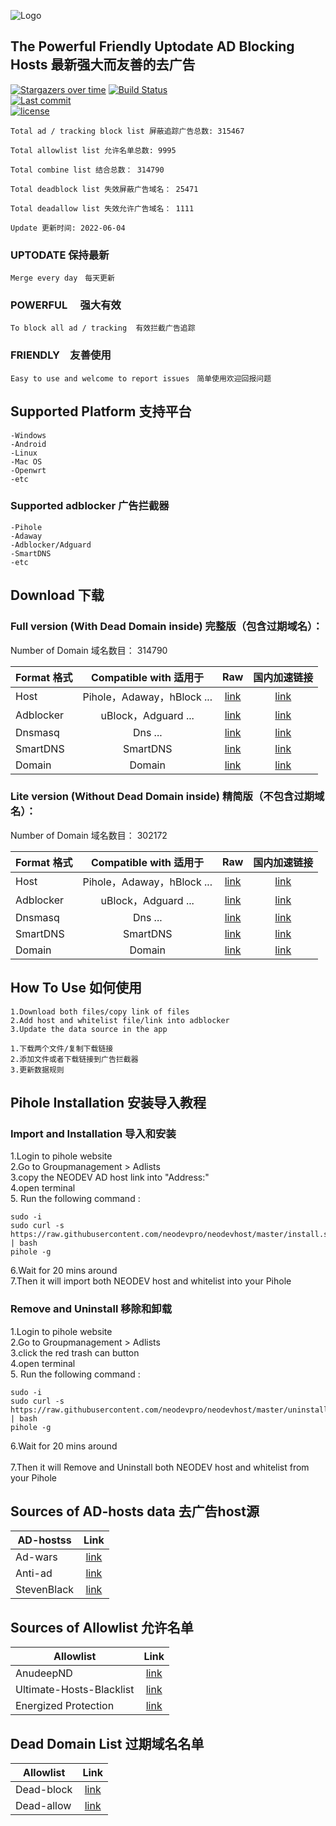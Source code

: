 ![Logo](https://raw.githubusercontent.com/neodevpro/neodevhost/master/logo.png)
  
  
     
## The Powerful Friendly Uptodate AD Blocking Hosts 最新强大而友善的去广告


[![Stargazers over time](https://starchart.cc/neodevpro/neodevhost.svg)](https://starchart.cc/neodevpro/neodevhost)
[![Build Status](https://img.shields.io/github/workflow/status/neodevpro/neodevhost/CI/master)](https://github.com/neodevpro/neodevhost/actions?workflow=CI)<br/>
[![Last commit](https://img.shields.io/github/last-commit/neodevpro/neodevhost.svg)](https://github.com/neodevpro/neodevhost/commit/master)<br/>
[![license](https://img.shields.io/github/license/neodevpro/neodevhost.svg)](https://github.com/neodevpro/neodevhost/blob/master/LICENSE)<br/>

```
Total ad / tracking block list 屏蔽追踪广告总数: 315467

Total allowlist list 允许名单总数: 9995

Total combine list 结合总数： 314790

Total deadblock list 失效屏蔽广告域名： 25471

Total deadallow list 失效允许广告域名： 1111

Update 更新时间: 2022-06-04
```
### UPTODATE 保持最新<br/>
    Merge every day　每天更新
### POWERFUL　 强大有效<br/>
    To block all ad / tracking  有效拦截广告追踪　
### FRIENDLY　友善使用<br/>
    Easy to use and welcome to report issues　简单使用欢迎回报问题

## Supported Platform 支持平台

```
-Windows
-Android
-Linux
-Mac OS
-Openwrt
-etc
```
### Supported adblocker 广告拦截器
```
-Pihole
-Adaway
-Adblocker/Adguard
-SmartDNS
-etc
``` 

## Download 下载
### Full version (With Dead Domain inside) 完整版（包含过期域名）：
Number of Domain 域名数目： 314790

Format 格式 | Compatible with 适用于 | Raw | 国内加速链接  
--------- |:-------------:|:-------------:|:-------------:
Host | Pihole，Adaway，hBlock ... |[link](https://raw.githubusercontent.com/neodevpro/neodevhost/master/host) | [link](https://neodev.team/host)
Adblocker | uBlock，Adguard ... |[link](https://raw.githubusercontent.com/neodevpro/neodevhost/master/adblocker) | [link](https://neodev.team/adblocker) 
Dnsmasq | Dns ... |[link](https://raw.githubusercontent.com/neodevpro/neodevhost/master/dnsmasq.conf) | [link](https://neodev.team/dnsmasq.conf)
SmartDNS | SmartDNS |[link](https://raw.githubusercontent.com/neodevpro/neodevhost/master/smartdns.conf) | [link](https://neodev.team/smartdns.conf)
Domain | Domain |[link](https://raw.githubusercontent.com/neodevpro/neodevhost/master/domain) | [link](https://neodev.team/domain)

### Lite version (Without Dead Domain inside) 精简版（不包含过期域名）：

Number of Domain 域名数目： 302172

Format 格式 | Compatible with 适用于 | Raw | 国内加速链接  
--------- |:-------------:|:-------------:|:-------------:
Host | Pihole，Adaway，hBlock ... |[link](https://raw.githubusercontent.com/neodevpro/neodevhost/master/lite_host) | [link](https://neodev.team/lite_host)
Adblocker | uBlock，Adguard ... |[link](https://raw.githubusercontent.com/neodevpro/neodevhost/master/lite_adblocker) | [link](https://neodev.team/lite_adblocker) 
Dnsmasq | Dns ... |[link](https://raw.githubusercontent.com/neodevpro/neodevhost/master/lite_dnsmasq.conf) | [link](https://neodev.team/lite_dnsmasq.conf)
SmartDNS | SmartDNS |[link](https://raw.githubusercontent.com/neodevpro/neodevhost/master/lite_smartdns.conf) | [link](https://neodev.team/lite_smartdns.conf)
Domain | Domain |[link](https://raw.githubusercontent.com/neodevpro/neodevhost/master/lite_domain) | [link](https://neodev.team/lite_domain)

## How To Use 如何使用
```
1.Download both files/copy link of files
2.Add host and whitelist file/link into adblocker
3.Update the data source in the app
```
```
1.下载两个文件/复制下载链接
2.添加文件或者下载链接到广告拦截器
3.更新数据规则
```
## Pihole Installation 安装导入教程

### Import and Installation 导入和安装<br/>

1.Login to pihole website<br/>
2.Go to Groupmanagement > Adlists<br/>
3.copy the NEODEV AD host link into "Address:"<br/>
4.open terminal<br/>
5. Run the following command :<br/>
```
sudo -i
sudo curl -s https://raw.githubusercontent.com/neodevpro/neodevhost/master/install.sh | bash
pihole -g
```
6.Wait for 20 mins around  <br/>
7.Then it will import both NEODEV host and whitelist into your Pihole <br/>


### Remove and Uninstall 移除和卸载<br/>
1.Login to pihole website<br/>
2.Go to Groupmanagement > Adlists<br/>
3.click the red trash can button<br/>
4.open terminal<br/>
5. Run the following command :<br/>
```
sudo -i
sudo curl -s https://raw.githubusercontent.com/neodevpro/neodevhost/master/uninstall.sh | bash
pihole -g
```
6.Wait for 20 mins around  <br/> <br/>
7.Then it will Remove and Uninstall both NEODEV host and whitelist from your Pihole <br/>

## Sources of AD-hosts data 去广告host源
AD-hostss | Link  
--------- |:-------------:
Ad-wars | [link](https://github.com/jdlingyu/ad-wars)
Anti-ad | [link](https://github.com/privacy-protection-tools/anti-AD)
StevenBlack | [link](https://github.com/StevenBlack/hosts)

## Sources of Allowlist 允许名单
Allowlist | Link  
--------- |:-------------:
AnudeepND | [link](https://github.com/anudeepND/whitelist)
Ultimate-Hosts-Blacklist | [link](https://github.com/Ultimate-Hosts-Blacklist/whitelist)
Energized Protection | [link](https://github.com/EnergizedProtection/unblock)

## Dead Domain List 过期域名名单
Allowlist | Link  
--------- |:-------------:
Dead-block | [link](https://github.com/FusionPlmH/dead-block)
Dead-allow | [link](https://github.com/neodevpro/dead-allow)
